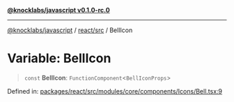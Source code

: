 [**@knocklabs/javascript v0.1.0-rc.0**](../../../README.md)

***

[@knocklabs/javascript](../../../modules.md) / [react/src](../README.md) / BellIcon

# Variable: BellIcon

> `const` **BellIcon**: `FunctionComponent`\<`BellIconProps`\>

Defined in: [packages/react/src/modules/core/components/Icons/Bell.tsx:9](https://github.com/knocklabs/javascript/blob/main/packages/react/src/modules/core/components/Icons/Bell.tsx#L9)
